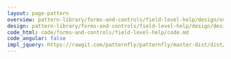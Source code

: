 ```yaml
---
layout: page-pattern
overview: pattern-library/forms-and-controls/field-level-help/design/overview.md
design: pattern-library/forms-and-controls/field-level-help/design/design.md
code_html: code/forms-and-controls/field-level-help/code.md
code_angular: false
impl_jquery: https://rawgit.com/patternfly/patternfly/master-dist/dist/tests/popovers.html
---
```

